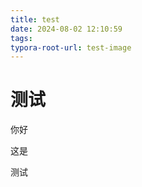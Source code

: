```yaml
---
title: test
date: 2024-08-02 12:10:59
tags:
typora-root-url: test-image
---
```


# 测试

你好













这是















测试
